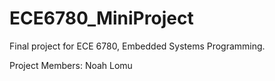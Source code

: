 # ECE6780_MiniProject
Final project for ECE 6780, Embedded Systems Programming.

Project Members:
Noah Lomu
